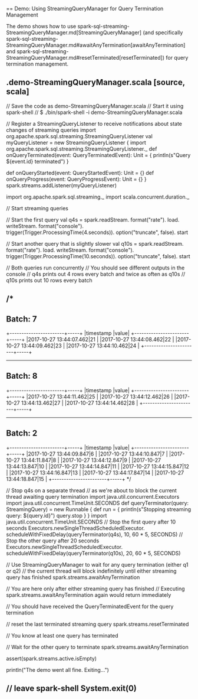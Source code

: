 == Demo: Using StreamingQueryManager for Query Termination Management

The demo shows how to use spark-sql-streaming-StreamingQueryManager.md[StreamingQueryManager] (and specifically spark-sql-streaming-StreamingQueryManager.md#awaitAnyTermination[awaitAnyTermination] and spark-sql-streaming-StreamingQueryManager.md#resetTerminated[resetTerminated]) for query termination management.

.demo-StreamingQueryManager.scala
[source, scala]
----
// Save the code as demo-StreamingQueryManager.scala
// Start it using spark-shell
// $ ./bin/spark-shell -i demo-StreamingQueryManager.scala

// Register a StreamingQueryListener to receive notifications about state changes of streaming queries
import org.apache.spark.sql.streaming.StreamingQueryListener
val myQueryListener = new StreamingQueryListener {
  import org.apache.spark.sql.streaming.StreamingQueryListener._
  def onQueryTerminated(event: QueryTerminatedEvent): Unit = {
    println(s"Query ${event.id} terminated")
  }

  def onQueryStarted(event: QueryStartedEvent): Unit = {}
  def onQueryProgress(event: QueryProgressEvent): Unit = {}
}
spark.streams.addListener(myQueryListener)

import org.apache.spark.sql.streaming._
import scala.concurrent.duration._

// Start streaming queries

// Start the first query
val q4s = spark.readStream.
  format("rate").
  load.
  writeStream.
  format("console").
  trigger(Trigger.ProcessingTime(4.seconds)).
  option("truncate", false).
  start

// Start another query that is slightly slower
val q10s = spark.readStream.
  format("rate").
  load.
  writeStream.
  format("console").
  trigger(Trigger.ProcessingTime(10.seconds)).
  option("truncate", false).
  start

// Both queries run concurrently
// You should see different outputs in the console
// q4s prints out 4 rows every batch and twice as often as q10s
// q10s prints out 10 rows every batch

/*
-------------------------------------------
Batch: 7
-------------------------------------------
+-----------------------+-----+
|timestamp              |value|
+-----------------------+-----+
|2017-10-27 13:44:07.462|21   |
|2017-10-27 13:44:08.462|22   |
|2017-10-27 13:44:09.462|23   |
|2017-10-27 13:44:10.462|24   |
+-----------------------+-----+

-------------------------------------------
Batch: 8
-------------------------------------------
+-----------------------+-----+
|timestamp              |value|
+-----------------------+-----+
|2017-10-27 13:44:11.462|25   |
|2017-10-27 13:44:12.462|26   |
|2017-10-27 13:44:13.462|27   |
|2017-10-27 13:44:14.462|28   |
+-----------------------+-----+

-------------------------------------------
Batch: 2
-------------------------------------------
+-----------------------+-----+
|timestamp              |value|
+-----------------------+-----+
|2017-10-27 13:44:09.847|6    |
|2017-10-27 13:44:10.847|7    |
|2017-10-27 13:44:11.847|8    |
|2017-10-27 13:44:12.847|9    |
|2017-10-27 13:44:13.847|10   |
|2017-10-27 13:44:14.847|11   |
|2017-10-27 13:44:15.847|12   |
|2017-10-27 13:44:16.847|13   |
|2017-10-27 13:44:17.847|14   |
|2017-10-27 13:44:18.847|15   |
+-----------------------+-----+
*/

// Stop q4s on a separate thread
// as we're about to block the current thread awaiting query termination
import java.util.concurrent.Executors
import java.util.concurrent.TimeUnit.SECONDS
def queryTerminator(query: StreamingQuery) = new Runnable {
  def run = {
    println(s"Stopping streaming query: ${query.id}")
    query.stop
  }
}
import java.util.concurrent.TimeUnit.SECONDS
// Stop the first query after 10 seconds
Executors.newSingleThreadScheduledExecutor.
  scheduleWithFixedDelay(queryTerminator(q4s), 10, 60 * 5, SECONDS)
// Stop the other query after 20 seconds
Executors.newSingleThreadScheduledExecutor.
  scheduleWithFixedDelay(queryTerminator(q10s), 20, 60 * 5, SECONDS)

// Use StreamingQueryManager to wait for any query termination (either q1 or q2)
// the current thread will block indefinitely until either streaming query has finished
spark.streams.awaitAnyTermination

// You are here only after either streaming query has finished
// Executing spark.streams.awaitAnyTermination again would return immediately

// You should have received the QueryTerminatedEvent for the query termination

// reset the last terminated streaming query
spark.streams.resetTerminated

// You know at least one query has terminated

// Wait for the other query to terminate
spark.streams.awaitAnyTermination

assert(spark.streams.active.isEmpty)

println("The demo went all fine. Exiting...")

// leave spark-shell
System.exit(0)
----
